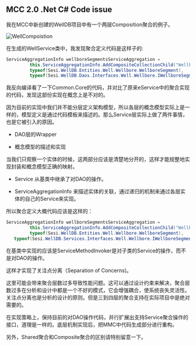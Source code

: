 ## MCC 2.0 .Net C# Code issue

我在MCC中新创建的WellDB项目中有一个两层Composition聚合的例子。

![WellCompoistion](https://user-images.githubusercontent.com/55812393/70480609-667ee000-1a9d-11ea-914d-1311f19add89.png)

在生成的WellService类中，我发现聚合定义代码是这样子的:

```C#
ServiceAggregationInfo wellboreSegmentsServiceAggregation = 
         this.ServiceAggregationInfo.AddCompositeCollectionChild("WellboreSegments", 
         typeof(Sesi.WellDB.Entities.Well.Wellbore.WellboreSegment), 
         typeof(Sesi.WellDB.Daos.Interfaces.Well.Wellbore.IWellboreSegmentDao), "Well");
```

我反向编译看了一下Common.Core的代码，并对比了原来eService中的聚合实现的代码，发现这部份实现在概念上是不对的。

因为目前的实现中我们并不能分层定义架构模型，所以各层的概念模型实际上是一样的，模型定义是通过代码模板来描述的。那么Service层实际上做了两件事情，也是它被引入的原因。

- DAO层的Wrapper

- 概念模型的描述和实现

当我们只观察一个实体的时候，这两部分应该是清楚地分开的，这样才能规整地实现封装和概念模型正确的映射。

- Service 从基类中继承了对DAO的操作。

- ServiceAggregationInfo 来描述实体的关联，通过递归的机制来通过各层实体的自己的Service来实现。

所以聚合定义大概代码应该是这样的：

```C#
ServiceAggregationInfo wellboreSegmentsServiceAggregation = 
         this.ServiceAggregationInfo.AddCompositeCollectionChild("WellboreSegments", 
         typeof(Sesi.WellDB.Entities.Well.Wellbore.WellboreSegment), 
   typeof(Sesi.WellDB.Services.Interfaces.Well.Wellbore.IWellboreSegmentService)，"Well");
```



在基类中实现的应该是ServiceMethodInvoker是对子类的Service的操作，而不是对DAO的操作。

这样才实现了关注点分离（Separation of Concerns)。

这里可能会带来聚合层数过多导致性能问题。这可以通过设计约束来解决，聚合层数过多在分析和设计中都是一个不好的模式，它会增强耦合，使系统丧失灵活性。关注点分离也是分析的设计的原则。但是三到四层的聚合支持在实际项目中是绝对需要的。

在实现策略上，保持目前的对DAO操作代码，并行扩展出支持Service聚合操作的接口，道理是一样的。底层机制实现后，把MMC中代码生成部分进行重构。

另外，Shared聚合和Composite聚合的区别请特别留意一下。


